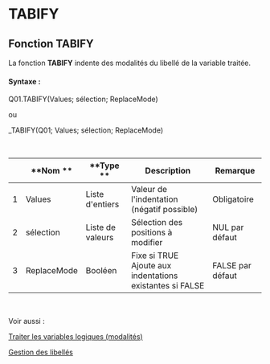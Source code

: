 # TABIFY

## Fonction TABIFY

La fonction **TABIFY** indente des modalités du libellé de la variable traitée.

#### Syntaxe :&nbsp;

Q01.TABIFY(Values; sélection; ReplaceMode)

ou

\_TABIFY(Q01; Values; sélection; ReplaceMode)

&nbsp;

| &nbsp; | **Nom ** | **Type ** | **Description** | **Remarque** |
| --- | --- | --- | --- | --- |
| &#49; | Values | Liste d'entiers | Valeur de l'indentation (négatif possible) | Obligatoire |
| &#50; | sélection | Liste de valeurs | Sélection des positions à modifier | NUL par défaut |
| &#51; | ReplaceMode | Booléen | Fixe si TRUE Ajoute aux indentations existantes si FALSE | FALSE par défaut |


&nbsp;

Voir aussi :&nbsp;

[Traiter les variables logiques (modalités)](<Traiterlesvariableslogiquesmoda1.md>)

[Gestion des libellés](<Gererleslibelleslestextes1.md>)

